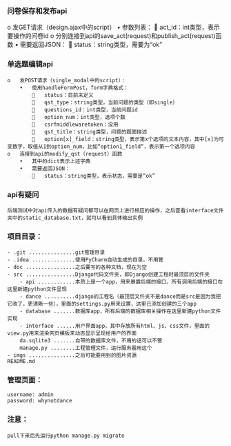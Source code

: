 ### 问卷保存和发布api     
   o	发GET请求（design.ajax中的script）
        •	参数列表：
            	act_id：int类型，表示要操作的问卷id
    o	分别连接到api的save_act(request)和publish_act(request)函数
        •	需要返回JSON：
            	status：string类型，需要为“ok”   
            
### 单选题编辑api
    o	发POST请求（single_modal中的script）：
        •	使用handleFormPost，form字典格式：
            	status：目前未定义
            	qst_type：string类型，当前问题的类型（即single）
            	questions_id：int类型，当前问题id
            	option_num：int类型，选项个数
            	csrfmiddlewaretoken：没用
            	qst_title：string类型，问题的题面描述
            	option[x]_field：string类型，表示第x个选项的文本内容，其中[x]为可变数字，取值从1到option_num，比如“option1_field“，表示第一个选项内容
    o	连接到api的modify_qst（request）函数
        •	其中的dict表示上述字典
        •	需要返回JSON：
            	status：string类型，表示状态，需要是“ok”
            
### api有疑问   
    后端测试中对api传入的数据有疑问都可以在网页上进行相应的操作，之后查看interface文件夹中的static_database.txt，就可以看到具体输出实例



### 项目目录：       
    - .git ...............git管理目录       
    - .idea ..............使用PyCharm自动生成的目录，不用管       
    - doc ................之后要写的各种文档，现在为空       
    - src ................Django代码文件夹，即Django创建工程时最顶层的文件夹     
        - api ............本质上是一个app，用来暴露后端的接口，所有调用后端的接口在这里新建python文件呈现      
        - dance ..........django的工程名（最顶层文件夹不是dance而是src是因为我把它改了，更清晰一些），里面的settings.py用来设置，这里已添加创建的三个app     
        - database .......数据库app，所有后端的数据库相关操作在这里新建python文件实现       
        - interface ......用户界面app，其中存放所有html、js、css文件，里面的view.py用来渲染网页模板来动态显示呈现给用户的界面      
        da.sqlite3 .......自带的数据库文件，不用的话可以不管      
        manage.py ........工程管理文件，运行服务器用这个      
    - imgs ...............之后可能要用到的图片资源      
    README.md

### 管理页面：
    username: admin
    password: whynotdance     
    
### 注意：     
    pull下来后先运行python manage.py migrate